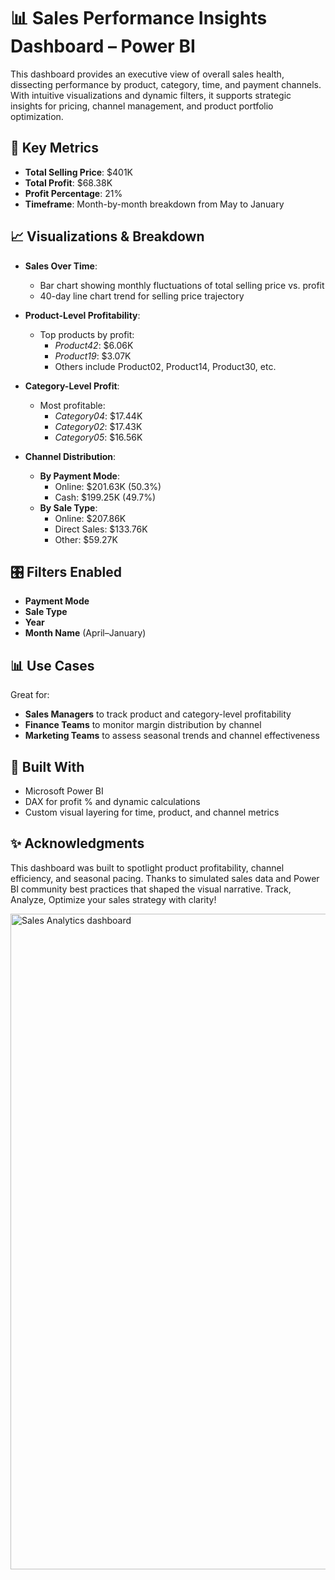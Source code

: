 # 📊 Sales Performance Insights Dashboard – Power BI

This dashboard provides an executive view of overall sales health, dissecting performance by product, category, time, and payment channels. With intuitive visualizations and dynamic filters, it supports strategic insights for pricing, channel management, and product portfolio optimization.

## 🚀 Key Metrics

- **Total Selling Price**: $401K
- **Total Profit**: $68.38K
- **Profit Percentage**: 21%
- **Timeframe**: Month-by-month breakdown from May to January

## 📈 Visualizations & Breakdown

- **Sales Over Time**:
  - Bar chart showing monthly fluctuations of total selling price vs. profit
  - 40-day line chart trend for selling price trajectory

- **Product-Level Profitability**:
  - Top products by profit: 
    - *Product42*: $6.06K  
    - *Product19*: $3.07K  
    - Others include Product02, Product14, Product30, etc.

- **Category-Level Profit**:
  - Most profitable: 
    - *Category04*: $17.44K  
    - *Category02*: $17.43K  
    - *Category05*: $16.56K

- **Channel Distribution**:
  - **By Payment Mode**:
    - Online: $201.63K (50.3%)
    - Cash: $199.25K (49.7%)
  - **By Sale Type**:
    - Online: $207.86K  
    - Direct Sales: $133.76K  
    - Other: $59.27K

## 🎛️ Filters Enabled

- **Payment Mode**
- **Sale Type**
- **Year**
- **Month Name** (April–January)

## 📊 Use Cases

Great for:
- **Sales Managers** to track product and category-level profitability
- **Finance Teams** to monitor margin distribution by channel
- **Marketing Teams** to assess seasonal trends and channel effectiveness

## 🔧 Built With

- Microsoft Power BI
- DAX for profit % and dynamic calculations
- Custom visual layering for time, product, and channel metrics

## ✨ Acknowledgments

This dashboard was built to spotlight product profitability, channel efficiency, and seasonal pacing. Thanks to simulated sales data and Power BI community best practices that shaped the visual narrative.
Track, Analyze, Optimize your sales strategy with clarity!


<img width="1049" alt="Sales Analytics dashboard" src="https://github.com/user-attachments/assets/15095d7e-39b7-4588-8e0f-fbfd2262c9b2" />

